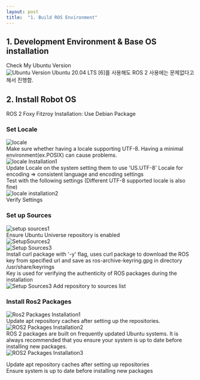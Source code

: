 ```yaml
---
layout: post
title:  "1. Build ROS Environment"
---
```

## 1. Development Environment & Base OS installation
Check My Ubuntu Version <br/>
![Ubuntu Version](https://github.com/growingpenguin/growingpenguin.github.io/assets/110277903/67d321d7-3ff1-4c79-8d8d-8f4f01ba5d4e)
Ubuntu 20.04 LTS [6]를 사용해도 ROS 2 사용에는 문제없다고 해서 진행함. <br/>

## 2. Install Robot OS
ROS 2 Foxy Fitzroy Installation: Use Debian Package <br/>
### Set Locale
![locale](https://github.com/growingpenguin/growingpenguin.github.io/assets/110277903/b7179963-cf29-420e-9b28-190eb8b38f82) <br/>
Make sure whether having a locale supporting UTF-8. Having a minimal environment(ex.POSIX) can cause problems.<br/>
![locale Installation1](https://github.com/growingpenguin/growingpenguin.github.io/assets/110277903/94a7d43e-54f0-4750-a6fc-09b11b922051) <br/>
Update Locale on the system setting them to use 'US.UTF-8' Locale for encoding => consistent language and encoding settings <br/>
Test with the following settings (Different UTF-8 supported locale is also fine)<br/>
![locale installation2](https://github.com/growingpenguin/growingpenguin.github.io/assets/110277903/82f7e2ca-7971-402e-b219-978ae8571b5b) <br/>
Verify Settings<br/>
### Set up Sources 
![setup sources1](https://github.com/growingpenguin/growingpenguin.github.io/assets/110277903/bd7ebf7b-101e-4a8c-990a-1f9a82d24d3b)  <br/>
Ensure Ubuntu Universe repository is enabled <br/>
![SetupSources2](https://github.com/growingpenguin/growingpenguin.github.io/assets/110277903/15ffa660-2b58-4a78-88b6-b3913eaeb1b2)  <br/>
![Setup Sources3](https://github.com/growingpenguin/growingpenguin.github.io/assets/110277903/c975dd5d-12e7-4045-86a9-11d6d132bc52) <br/>
Install curl package with '-y' flag, uses curl package to download the ROS key from specified url and save as ros-archive-keyring.gpg in directory /usr/share/keyrings <br/>
Key is used for verifying the authenticity of ROS packages during the installation <br/>
![Setup Sources3](https://github.com/growingpenguin/growingpenguin.github.io/assets/110277903/5f51639c-8b4a-4903-b915-366ffd6bf940)
Add repository to sources list <br/>
### Install Ros2 Packages 
![Ros2 Packages Installation1](https://github.com/growingpenguin/growingpenguin.github.io/assets/110277903/0ad90f65-a038-45fb-bed4-9c0b45eefb23) <br/>
Update apt repository caches after setting up the repositories. <br/>
![ROS2 Packages Installation2](https://github.com/growingpenguin/growingpenguin.github.io/assets/110277903/7d8ef6dc-9864-46b7-a2ef-1dc03a43dfe6) <br/>
ROS 2 packages are built on frequently updated Ubuntu systems. It is always recommended that you ensure your system is up to date before installing new packages. <br/>
![ROS2 Packages Installation3](https://github.com/growingpenguin/growingpenguin.github.io/assets/110277903/70bb89cd-de34-447a-a504-453c35835723) <br/>

Update apt repository caches after setting up repositories <br/>
Ensure system is up to date before installing new packages <br/>
